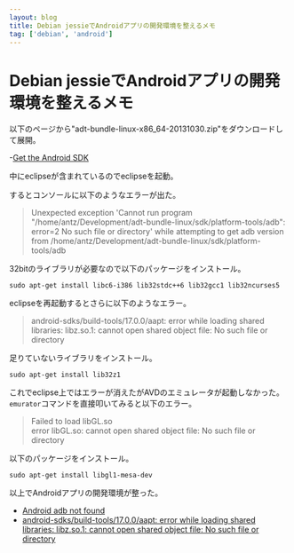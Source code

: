 ```yaml
---
layout: blog
title: Debian jessieでAndroidアプリの開発環境を整えるメモ
tag: ['debian', 'android']
---
```


# Debian jessieでAndroidアプリの開発環境を整えるメモ

以下のページから"adt-bundle-linux-x86_64-20131030.zip"をダウンロードして展開。

-[Get the Android SDK](http://developer.android.com/sdk/index.html)

中にeclipseが含まれているのでeclipseを起動。

するとコンソールに以下のようなエラーが出た。

> Unexpected exception 'Cannot run program "/home/antz/Development/adt-bundle-linux/sdk/platform-tools/adb": error=2 No such file or directory' while attempting to get adb version from /home/antz/Development/adt-bundle-linux/sdk/platform-tools/adb

32bitのライブラリが必要なので以下のパッケージをインストール。

~~~~
sudo apt-get install libc6-i386 lib32stdc++6 lib32gcc1 lib32ncurses5
~~~~

eclipseを再起動するとさらに以下のようなエラー。

> android-sdks/build-tools/17.0.0/aapt: error while loading shared libraries: libz.so.1: cannot open shared object file: No such file or directory

足りていないライブラリをインストール。

~~~~
sudo apt-get install lib32z1
~~~~

これでeclipse上ではエラーが消えたがAVDのエミュレータが起動しなかった。
`emurator`コマンドを直接叩いてみると以下のエラー。

> Failed to load libGL.so  
> error libGL.so: cannot open shared object file: No such file or directory

以下のパッケージをインストール。

~~~~
sudo apt-get install libgl1-mesa-dev
~~~~

以上でAndroidアプリの開発環境が整った。

- [Android adb not found](http://stackoverflow.com/questions/13571145/android-adb-not-found)
- [android-sdks/build-tools/17.0.0/aapt: error while loading shared libraries: libz.so.1: cannot open shared object file: No such file or directory](http://stackoverflow.com/questions/17020298/android-sdks-build-tools-17-0-0-aapt-error-while-loading-shared-libraries-libz)
